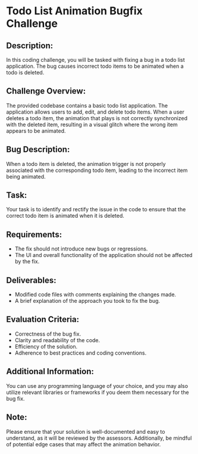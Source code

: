 # Todo List Animation Bugfix Challenge

## Description:

In this coding challenge, you will be tasked with fixing a bug in a todo list application. The bug causes incorrect todo items to be animated when a todo is deleted.

## Challenge Overview:

The provided codebase contains a basic todo list application. The application allows users to add, edit, and delete todo items. When a user deletes a todo item, the animation that plays is not correctly synchronized with the deleted item, resulting in a visual glitch where the wrong item appears to be animated.

## Bug Description:

When a todo item is deleted, the animation trigger is not properly associated with the corresponding todo item, leading to the incorrect item being animated.

## Task:

Your task is to identify and rectify the issue in the code to ensure that the correct todo item is animated when it is deleted.

## Requirements:

- The fix should not introduce new bugs or regressions.
- The UI and overall functionality of the application should not be affected by the fix.

## Deliverables:

- Modified code files with comments explaining the changes made.
- A brief explanation of the approach you took to fix the bug.

## Evaluation Criteria:

- Correctness of the bug fix.
- Clarity and readability of the code.
- Efficiency of the solution.
- Adherence to best practices and coding conventions.

## Additional Information:

You can use any programming language of your choice, and you may also utilize relevant libraries or frameworks if you deem them necessary for the bug fix.

## Note:

Please ensure that your solution is well-documented and easy to understand, as it will be reviewed by the assessors. Additionally, be mindful of potential edge cases that may affect the animation behavior.
